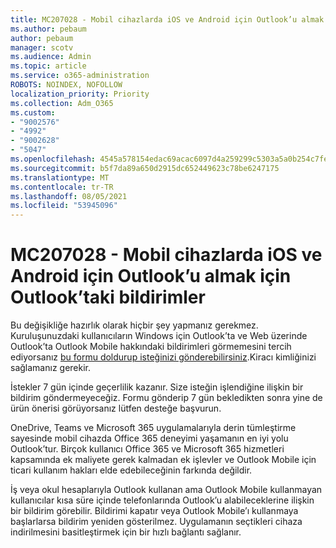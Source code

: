 ```yaml
---
title: MC207028 - Mobil cihazlarda iOS ve Android için Outlook’u almak için Outlook’taki bildirimler
ms.author: pebaum
author: pebaum
manager: scotv
ms.audience: Admin
ms.topic: article
ms.service: o365-administration
ROBOTS: NOINDEX, NOFOLLOW
localization_priority: Priority
ms.collection: Adm_O365
ms.custom:
- "9002576"
- "4992"
- "9002628"
- "5047"
ms.openlocfilehash: 4545a578154edac69acac6097d4a259299c5303a5a0b254c7fe0c57869b7bcab
ms.sourcegitcommit: b5f7da89a650d2915dc652449623c78be6247175
ms.translationtype: MT
ms.contentlocale: tr-TR
ms.lasthandoff: 08/05/2021
ms.locfileid: "53945096"
---
```

# <a name="mc207028---notifications-in-outlook-to-obtain-outlook-for-ios-and-android-on-mobile-devices"></a>MC207028 - Mobil cihazlarda iOS ve Android için Outlook’u almak için Outlook’taki bildirimler

Bu değişikliğe hazırlık olarak hiçbir şey yapmanız gerekmez. Kuruluşunuzdaki kullanıcıların Windows için Outlook’ta ve Web üzerinde Outlook’ta Outlook Mobile hakkındaki bildirimleri görmemesini tercih ediyorsanız [bu formu doldurup isteğinizi gönderebilirsiniz](https://aka.ms/MC207028).Kiracı kimliğinizi sağlamanız gerekir. 

İstekler 7 gün içinde geçerlilik kazanır. Size isteğin işlendiğine ilişkin bir bildirim göndermeyeceğiz. Formu gönderip 7 gün bekledikten sonra yine de ürün önerisi görüyorsanız lütfen desteğe başvurun.

OneDrive, Teams ve Microsoft 365 uygulamalarıyla derin tümleştirme sayesinde mobil cihazda Office 365 deneyimi yaşamanın en iyi yolu Outlook’tur. Birçok kullanıcı Office 365 ve Microsoft 365 hizmetleri kapsamında ek maliyete gerek kalmadan ek işlevler ve Outlook Mobile için ticari kullanım hakları elde edebileceğinin farkında değildir.

İş veya okul hesaplarıyla Outlook kullanan ama Outlook Mobile kullanmayan kullanıcılar kısa süre içinde telefonlarında Outlook’u alabileceklerine ilişkin bir bildirim görebilir. Bildirimi kapatır veya Outlook Mobile’ı kullanmaya başlarlarsa bildirim yeniden gösterilmez. Uygulamanın seçtikleri cihaza indirilmesini basitleştirmek için bir hızlı bağlantı sağlanır.
